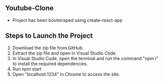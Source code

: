 ## Youtube-Clone

- Project has been bootstraped using create-react-app

## Steps to Launch the Project
1. Download the zip file from GitHub.
2. Extract the zip file and open in Visual Studio Code.
3. In Visual Studio Code, open the terminal and run the command "npm i" to install the   required dependencies.
4. Run npm start
5. Open "localhost:1234" in Chrome to access the site.